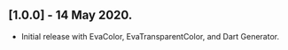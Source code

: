 ## [1.0.0] - 14 May 2020.

* Initial release with EvaColor, EvaTransparentColor, and Dart
  Generator.
